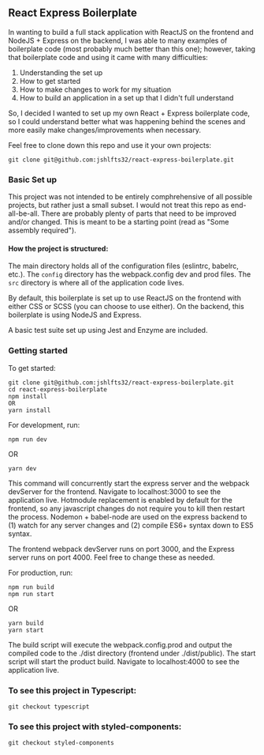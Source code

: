 ## React Express Boilerplate

In wanting to build a full stack application with ReactJS on the frontend and NodeJS + Express on the backend, I was able to many examples of boilerplate code (most probably much better than this one); however, taking that boilerplate code and using it came with many difficulties:

1.  Understanding the set up
2.  How to get started
3.  How to make changes to work for my situation
4.  How to build an application in a set up that I didn't full understand

So, I decided I wanted to set up my own React + Express boilerplate code, so I could understand better what was happening behind the scenes and more easily make changes/improvements when necessary.

Feel free to clone down this repo and use it your own projects:

```
git clone git@github.com:jshlfts32/react-express-boilerplate.git
```

### Basic Set up

This project was not intended to be entirely comphrehensive of all possible projects, but rather just a small subset. I would not treat this repo as end-all-be-all. There are probably plenty of parts that need to be improved and/or changed. This is meant to be a starting point (read as "Some assembly required").

#### How the project is structured:

The main directory holds all of the configuration files (eslintrc, babelrc, etc.). The `config` directory has the webpack.config dev and prod files. The `src` directory is where all of the application code lives.

By default, this boilerplate is set up to use ReactJS on the frontend with either CSS or SCSS (you can choose to use either). On the backend, this boilerplate is using NodeJS and Express.

A basic test suite set up using Jest and Enzyme are included.

### Getting started

To get started:

```
git clone git@github.com:jshlfts32/react-express-boilerplate.git
cd react-express-boilerplate
npm install
OR
yarn install
```

For development, run:

```
npm run dev
```

OR

```
yarn dev
```

This command will concurrently start the express server and the webpack devServer for the frontend. Navigate to localhost:3000 to see the application live. Hotmodule replacement is enabled by default for the frontend, so any javascript changes do not require you to kill then restart the process. Nodemon + babel-node are used on the express backend to (1) watch for any server changes and (2) compile ES6+ syntax down to ES5 syntax.

The frontend webpack devServer runs on port 3000, and the Express server runs on port 4000. Feel free to change these as needed.

For production, run:

```
npm run build
npm run start
```

OR

```
yarn build
yarn start
```

The build script will execute the webpack.config.prod and output the compiled code to the ./dist directory (frontend under ./dist/public). The start script will start the product build. Navigate to localhost:4000 to see the application live.

### To see this project in Typescript:

```
git checkout typescript
```

### To see this project with styled-components:

```
git checkout styled-components
```
